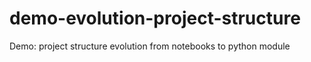 # demo-evolution-project-structure
Demo: project structure evolution from notebooks to python module
